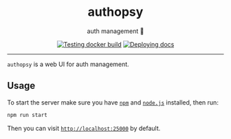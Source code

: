<h1 align="center">authopsy</h1>

<div align="center">

auth management 🪪

[![Testing docker build](https://github.com/radio-aktywne/authopsy/actions/workflows/docker-build.yml/badge.svg)](https://github.com/radio-aktywne/authopsy/actions/workflows/docker-build.yml)
[![Deploying docs](https://github.com/radio-aktywne/authopsy/actions/workflows/docs.yml/badge.svg)](https://github.com/radio-aktywne/authopsy/actions/workflows/docs.yml)

</div>

---

`authopsy` is a web UI for auth management.

## Usage

To start the server make sure you have [`npm`](https://www.npmjs.com)
and [`node.js`](https://nodejs.org) installed, then run:

```sh
npm run start
```

Then you can visit [`http://localhost:25000`](http://localhost:25000) by
default.
